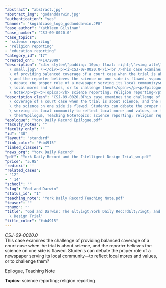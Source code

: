 ```yaml
---
"abstract": "abstract.jpg"
"abstract_img": "godanddarwin.jpg"
"authentication": "yes"
"banner": "kngihtcase_logo_godanddarwin.JPG"
"case_author": "Kathleen Gilsinan"
"case_number": "CSJ-09-0020.0"
"case_topics":
- "science reporting"
- "religion reporting"
- "education reporting"
"category_id": "17"
"created_on": "4/14/2009"
"description": "<div style=\"padding: 10px; float: right;\"><img alt=\"\" src=\"/casestudy/files/photos/331/abstract\
  \ small.jpg\" /></div><p><i>CSJ-09-0020.0</i><br />This case examines the challenge\
  \ of providing balanced coverage of a court case when the trial is about science,\
  \ and the reporter believes the science on one side is flawed. <span>Students can\
  \ debate the proper role of a newspaper serving its local community&mdash;to reflect\
  \ local mores and values, or to challenge them?</span></p><p>Epilogue, Teaching\
  \ Note</p><p><b>Topics:</b> science reporting; religion reporting</p>"
"description_clean": "CSJ-09-0020.0This case examines the challenge of providing balanced\
  \ coverage of a court case when the trial is about science, and the reporter believes\
  \ the science on one side is flawed. Students can debate the proper role of a newspaper\
  \ serving its local community—to reflect local mores and values, or to challenge\
  \ them?Epilogue, Teaching NoteTopics: science reporting; religion reporting"
"epologue": "York Daily Record Epilogue.pdf"
"faculty_notes": ""
"faculty_only": ""
"id": "30"
"layout": "standard"
"link_color": "#ab4915"
"linked_classes": ""
"news_org": "York Daily Record"
"pdf": "York Daily Record and the Intelligent Design Trial_wm.pdf"
"price": "5.95"
"redtext": ""
"related_cases":
- "12"
- " 14"
"school": ""
"slug": "God and Darwin"
"status_id": "1"
"teaching_note": "York Daily Record Teaching Note.pdf"
"teaser": ""
"thumb": ""
"title": "God and Darwin: The &lt;i&gt;York Daily Record&lt;/i&gt; and the Intelligent\
  \ Design Trial"
"title_color": "#ab4915"
---
```

<div style="padding: 10px; float: right;"><img alt="" src="/casestudy/files/photos/331/abstract small.jpg" /></div><p><i>CSJ-09-0020.0</i><br />This case examines the challenge of providing balanced coverage of a court case when the trial is about science, and the reporter believes the science on one side is flawed. <span>Students can debate the proper role of a newspaper serving its local community&mdash;to reflect local mores and values, or to challenge them?</span></p><p>Epilogue, Teaching Note</p><p><b>Topics:</b> science reporting; religion reporting</p>
